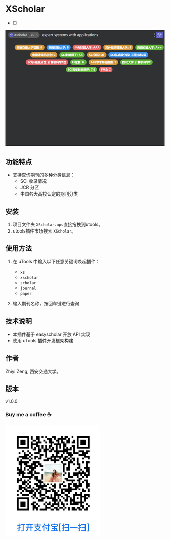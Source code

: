 # XScholar

* [ ] 

![1732453964389](image/README/1732453964389.png)

## 功能特点

- 支持查询期刊的多种分类信息：
  - SCI 收录情况
  - JCR 分区
  - 中国各大高校认定的期刊分类

## 安装

1. 项目文件夹 `XScholar.ups`直接拖拽到utools。
2. utools插件市场搜索 `XScholar`。

## 使用方法

1. 在 uTools 中输入以下任意关键词唤起插件：

   - `xs`
   - `xscholar`
   - `scholar`
   - `journal`
   - `paper`
2. 输入期刊名称，按回车键进行查询

## 技术说明

- 本插件基于 easyscholar 开放 API 实现
- 使用 uTools 插件开发框架构建

## 作者

Zhiyi Zeng, 西安交通大学。

## 版本

v1.0.0

### Buy me a coffee ☕

<img src="./image/README/1732454807492.png" style="width:300px;height:350px;"></img>



